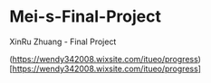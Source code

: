 # Mei-s-Final-Project
XinRu Zhuang - Final Project

(https://wendy342008.wixsite.com/itueo/progress)[https://wendy342008.wixsite.com/itueo/progress]
